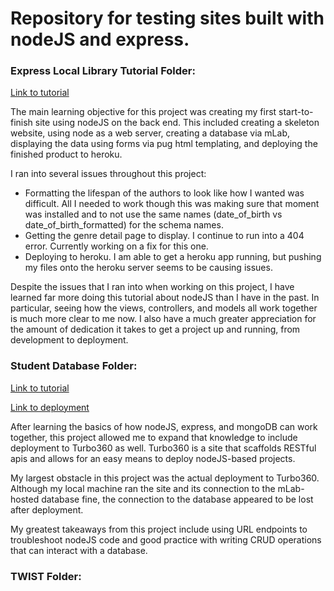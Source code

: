 # Repository for testing sites built with nodeJS and express.


### Express Local Library Tutorial Folder:
[Link to tutorial](https://developer.mozilla.org/en-US/docs/Learn/Server-side/Express_Nodejs/Tutorial_local_library_website)

The main learning objective for this project was creating my first start-to-finish site using nodeJS on the back end. This included creating a skeleton website, using node as a web server, creating a database via mLab, displaying the data using forms via pug html templating, and deploying the finished product to heroku.

I ran into several issues throughout this project: 
* Formatting the lifespan of the authors to look like how I wanted was difficult. All I needed to work though this was making sure that moment was installed and to not use the same names (date_of_birth vs date_of_birth_formatted) for the schema names.
* Getting the genre detail page to display. I continue to run into a 404 error. Currently working on a fix for this one.
* Deploying to heroku. I am able to get a heroku app running, but pushing my files onto the heroku server seems to be causing issues.

Despite the issues that I ran into when working on this project, I have learned far more doing this tutorial about nodeJS than I have in the past. In particular, seeing how the views, controllers, and models all work together is much more clear to me now. I also have a much greater appreciation for the amount of dedication it takes to get a project up and running, from development to deployment. 


### Student Database Folder:
[Link to tutorial](https://www.youtube.com/watch?v=4yqu8YF29cU)

[Link to deployment](https://student-db-rlukmi.turbo360-vertex.com/)

After learning the basics of how nodeJS, express, and mongoDB can work together, this project allowed me to expand that knowledge to include deployment to Turbo360 as well. Turbo360 is a site that scaffolds RESTful apis and allows for an easy means to deploy nodeJS-based projects. 

My largest obstacle in this project was the actual deployment to Turbo360. Although my local machine ran the site and its connection to the mLab-hosted database fine, the connection to the database appeared to be lost after deployment. 

My greatest takeaways from this project include using URL endpoints to troubleshoot nodeJS code and good practice with writing CRUD operations that can interact with a database.


### TWIST Folder:
